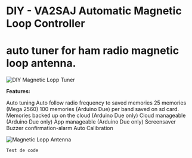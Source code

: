 # DIY - VA2SAJ Automatic Magnetic Loop Controller

# auto tuner for ham radio magnetic loop antenna.

![DIY Magnetic Lopp Tuner](https://s3.amazonaws.com/files.qrz.com/j/va2saj/IMG_20190913_215805.jpg)

**Features:**

Auto tuning
Auto follow radio frequency to saved memories
25 memories (Mega 2560) 100 memories (Arduino Due) per band saved on sd card.
Memories backed up on the cloud (Arduino Due only)
Cloud manageable (Arduino Due only)
App manageable (Arduino Due only)
Screensaver
Buzzer confirmation-alarm
Auto Calibration


![Magnetic Lopp Antenna](https://s3.amazonaws.com/files.qrz.com/j/va2saj/IMG_20190805_194314.jpg)

`Test de code `
